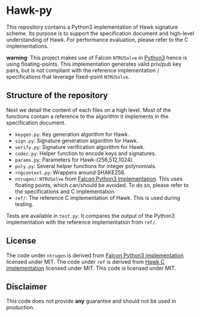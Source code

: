 # Hawk-py

This repository contains a Python3 implementation of Hawk signature scheme. Its purpose is to support the specification document and high-level understanding of Hawk.
For performance evaluation, please refer to the C implementations. 

**warning**: This project makes use of Falcon `NTRUSolve` in [Python3](https://github.com/tprest/falcon.py) hence is using floating-points. This implementation generates valid priv/pub key pairs, but is not compliant with the 
reference implementation / specifications that leverage fixed-point `NTRUSolve`.  


## Structure of the repository
Next we detail the content of each files on a high level. Most of the functions contain a reference to the algorithm it implements in the specification document.
- `keygen.py`: Key generation algorithm for Hawk.
- `sign.py`: Signature generation algorithm for Hawk.
- `verify.py`: Signature verification algorithm for Hawk.
- `codec.py`: Helper function to encode keys and signatures.
- `params.py`: Parameters for Hawk-(256,512,1024).
- `poly.py`: Several helper functions for integer polynomials.
- `rngcontext.py`: Wrappers around SHAKE256.
-  `ntrugen/`: `NTRUSolve` from [Falcon Python3 implementation](https://github.com/tprest/falcon.py). This uses floating points, which can/should be avoided. To do so, please refer to the specifications and C implementation.
-  `ref/`: The reference C implementation of Hawk. This is used during testing.

Tests are available in `test.py`. It compares the output of the Python3 implementation with the reference implementation from `ref/`.

## License
The code under `ntrugen` is derived from [Falcon Python3 implementation](https://github.com/tprest/falcon.py) licensed under MIT. The code under `ref` is derived from [Hawk C implementation]() licensed under MIT.
This code is licensed under MIT.

## Disclaimer

This code does not provide **any** guarantee and should not be used in production.
